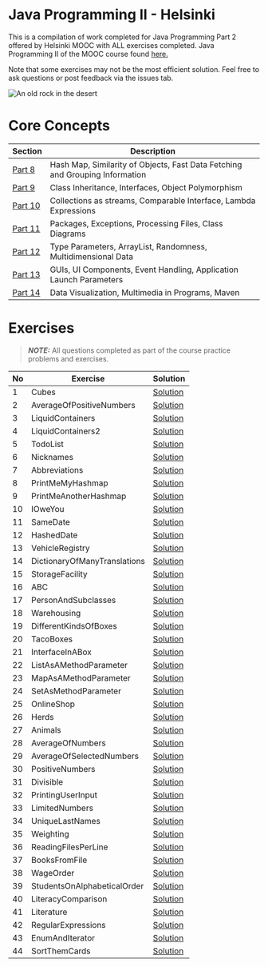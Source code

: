 # Java Programming II - Helsinki
This is a compilation of work completed for Java Programming Part 2 offered by Helsinki MOOC with ALL exercises completed. Java Programming II of the MOOC course found [here.](https://java-programming.mooc.fi/)

Note that some exercises may not be the most efficient solution. Feel free to ask questions or post feedback via the issues tab.

![An old rock in the desert](https://i.imgur.com/li0AlIH.png)

# Core Concepts
| Section                                               | Description                                                                    |
|-------------------------------------------------------|--------------------------------------------------------------------------------|
| [Part   8](https://java-programming.mooc.fi/part-8)   | Hash Map, Similarity of Objects, Fast Data Fetching and Grouping   Information |
| [Part   9](https://java-programming.mooc.fi/part-9)   | Class Inheritance, Interfaces, Object Polymorphism                             |
| [Part   10](https://java-programming.mooc.fi/part-10) | Collections as streams, Comparable Interface, Lambda Expressions               |
| [Part   11](https://java-programming.mooc.fi/part-11) | Packages, Exceptions, Processing Files, Class Diagrams                         |
| [Part   12](https://java-programming.mooc.fi/part-12) | Type Parameters, ArrayList, Randomness, Multidimensional Data                  |
| [Part   13](https://java-programming.mooc.fi/part-13) | GUIs, UI Components, Event Handling, Application Launch Parameters             |
| [Part   14](https://java-programming.mooc.fi/part-14) | Data Visualization, Multimedia in Programs, Maven                              |

# Exercises 
> **_NOTE:_**  All questions completed as part of the course practice problems and exercises.

| No | Exercise                     | Solution                                                                                                                                                                  |
|----|------------------------------|---------------------------------------------------------------------------------------------------------------------------------------------------------------------------|
| 1  | Cubes                        | [Solution](https://github.com/syw175/java-programming-pt2-helsinki/blob/main/part8/Part8_01.Cubes/src/main/java/Cubes.java)                                               |
| 2  | AverageOfPositiveNumbers     | [Solution](https://github.com/syw175/java-programming-pt2-helsinki/blob/main/part8/Part8_02.AverageOfPositiveNumbers/src/main/java/AverageOfPositiveNumbers.java)         |
| 3  | LiquidContainers             | [Solution](https://github.com/syw175/java-programming-pt2-helsinki/blob/main/part8/Part8_03.LiquidContainers/src/main/java/LiquidContainers.java)                         |
| 4  | LiquidContainers2            | [Solution](https://github.com/syw175/java-programming-pt2-helsinki/tree/main/part%208/Part8_04.LiquidContainers2)                                                         |
| 5  | TodoList                     | [Solution](https://github.com/syw175/java-programming-pt2-helsinki/tree/main/part%208/Part8_05.TodoList)                                                                  |
| 6  | Nicknames                    | [Solution](https://github.com/syw175/java-programming-pt2-helsinki/blob/main/part8/Part8_06.Nicknames/src/main/java/Nicknames.java)                                       |
| 7  | Abbreviations                | [Solution](https://github.com/syw175/java-programming-pt2-helsinki/blob/main/part8/Part8_07.Abbreviations/src/main/java/Abbreviations.java)                               |
| 8  | PrintMeMyHashmap             | [Solution](https://github.com/syw175/java-programming-pt2-helsinki/blob/main/part8/Part8_08.PrintMeMyHashmap/src/main/java/Program.java)                                  |
| 9  | PrintMeAnotherHashmap        | [Solution](https://github.com/syw175/java-programming-pt2-helsinki/tree/main/part8/Part8_09.PrintMeAnotherHashmap/src/main/java)                                          |
| 10 | IOweYou                      | [Solution](https://github.com/syw175/java-programming-pt2-helsinki/blob/main/part8/Part8_10.IOweYou/src/main/java/IOU.java)                                               |
| 11 | SameDate                     | [Solution](https://github.com/syw175/java-programming-pt2-helsinki/blob/main/part8/Part8_11.SameDate/src/main/java/SimpleDate.java)                                       |
| 12 | HashedDate                   | [Solution](https://github.com/syw175/java-programming-pt2-helsinki/blob/main/part8/Part8_12.HashedDate/src/main/java/SimpleDate.java)                                     |
| 13 | VehicleRegistry              | [Solution](https://github.com/syw175/java-programming-pt2-helsinki/tree/main/part8/Part8_13.VehicleRegistry/src/main/java)                                                |
| 14 | DictionaryOfManyTranslations | [Solution](https://github.com/syw175/java-programming-pt2-helsinki/blob/main/part8/Part8_14.DictionaryOfManyTranslations/src/main/java/DictionaryOfManyTranslations.java) |
| 15 | StorageFacility              | [Solution](https://github.com/syw175/java-programming-pt2-helsinki/blob/main/part8/Part8_15.StorageFacility/src/main/java/StorageFacility.java)                           |
| 16 | ABC                          | [Solution](https://github.com/syw175/java-programming-pt2-helsinki/tree/main/part9/Part9_01.ABC/src/main/java)                                                            |
| 17 | PersonAndSubclasses          | [Solution](https://github.com/syw175/java-programming-pt2-helsinki/tree/main/part9/Part9_02.PersonAndSubclasses/src/main/java)                                            |
| 18 | Warehousing                  | [Solution](https://github.com/syw175/java-programming-pt2-helsinki/tree/main/part9/Part9_03.Warehousing/src/main/java)                                                    |
| 19 | DifferentKindsOfBoxes        | [Solution](https://github.com/syw175/java-programming-pt2-helsinki/tree/main/part9/Part9_04.DifferentKindsOfBoxes/src/main/java)                                          |
| 20 | TacoBoxes                    | [Solution](https://github.com/syw175/java-programming-pt2-helsinki/tree/main/part9/Part9_05.TacoBoxes/src/main/java)                                                      |
| 21 | InterfaceInABox              | [Solution](https://github.com/syw175/java-programming-pt2-helsinki/tree/main/part9/Part9_06.InterfaceInABox/src/main/java)                                                |
| 22 | ListAsAMethodParameter       | [Solution](https://github.com/syw175/java-programming-pt2-helsinki/blob/main/part9/Part9_07.ListAsAMethodParameter/src/main/java/mainProgram.java)                        |
| 23 | MapAsAMethodParameter        | [Solution](https://github.com/syw175/java-programming-pt2-helsinki/blob/main/part9/Part9_08.MapAsAMethodParameter/src/main/java/MainProgram.java)                         |
| 24 | SetAsMethodParameter         | [Solution](https://github.com/syw175/java-programming-pt2-helsinki/blob/main/part9/Part9_09.SetAsMethodParameter/src/main/java/Main.java)                                 |
| 25 | OnlineShop                   | [Solution](https://github.com/syw175/java-programming-pt2-helsinki/tree/main/part9/Part9_10.OnlineShop/src/main/java)                                                     |
| 26 | Herds                        | [Solution](https://github.com/syw175/java-programming-pt2-helsinki/tree/main/part9/Part9_11.Herds/src/main/java)                                                          |
| 27 | Animals                      | [Solution](https://github.com/syw175/java-programming-pt2-helsinki/tree/main/part9/Part9_12.Animals/src/main/java)                                                        |
| 28 | AverageOfNumbers             | [Solution](https://github.com/syw175/java-programming-pt2-helsinki/blob/main/part10/Part10_01.AverageOfNumbers/src/main/java/AverageOfNumbers.java)                       |
| 29 | AverageOfSelectedNumbers     | [Solution](https://github.com/syw175/java-programming-pt2-helsinki/blob/main/part10/Part10_02.AverageOfSelectedNumbers/src/main/java/AverageOfSelectedNumbers.java)       |
| 30 | PositiveNumbers              | [Solution](https://github.com/syw175/java-programming-pt2-helsinki/blob/main/part10/Part10_03.PositiveNumbers/src/main/java/PositiveNumbers.java)                         |
| 31 | Divisible                    | [Solution](https://github.com/syw175/java-programming-pt2-helsinki/blob/main/part10/Part10_04.Divisible/src/main/java/Divisible.java)                                     |
| 32 | PrintingUserInput            | [Solution](https://github.com/syw175/java-programming-pt2-helsinki/blob/main/part10/Part10_05.PrintingUserInput/src/main/java/PrintingUserInput.java)                     |
| 33 | LimitedNumbers               | [Solution](https://github.com/syw175/java-programming-pt2-helsinki/blob/main/part10/Part10_06.LimitedNumbers/src/main/java/LimitedNumbers.java)                           |
| 34 | UniqueLastNames              | [Solution](https://github.com/syw175/java-programming-pt2-helsinki/blob/main/part10/Part10_07.UniqueLastNames/src/main/java/UniqueLastNames.java)                         |
| 35 | Weighting                    | [Solution](https://github.com/syw175/java-programming-pt2-helsinki/tree/main/part10/Part10_08.Weighting/src/main/java)                                                    |
| 36 | ReadingFilesPerLine          | [Solution](https://github.com/syw175/java-programming-pt2-helsinki/blob/main/part10/Part10_09.ReadingFilesPerLine/src/main/java/ReadingFilesPerLine.java)                 |
| 37 | BooksFromFile                | [Solution](https://github.com/syw175/java-programming-pt2-helsinki/tree/main/part10/Part10_10.BooksFromFile/src/main/java)                                                |
| 38 | WageOrder                    | [Solution](https://github.com/syw175/java-programming-pt2-helsinki/tree/main/part10/Part10_11.WageOrder/src/main/java)                                                    |
| 39 | StudentsOnAlphabeticalOrder  | [Solution](https://github.com/syw175/java-programming-pt2-helsinki/blob/main/part10/Part10_12.StudentsOnAlphabeticalOrder/src/main/java/Student.java)                     |
| 40 | LiteracyComparison           | [Solution](https://github.com/syw175/java-programming-pt2-helsinki/blob/main/part10/Part10_13.LiteracyComparison/src/main/java/LiteracyComparison.java)                   |
| 41 | Literature                   | [Solution](https://github.com/syw175/java-programming-pt2-helsinki/blob/main/part10/Part10_14.Literature/src/main/java/MainProgram.java)                                  |
| 42 | RegularExpressions           | [Solution](https://github.com/syw175/java-programming-pt2-helsinki/tree/main/part10/Part10_15.RegularExpressions/src/main/java)                                           |
| 43 | EnumAndIterator              | [Solution](https://github.com/syw175/java-programming-pt2-helsinki/tree/main/part10/Part10_16.EnumAndIterator/src/main/java)                                              |
| 44 | SortThemCards                | [Solution](https://github.com/syw175/java-programming-pt2-helsinki/tree/main/part10/Part10_17.SortThemCards/src/main/java)                                                |
